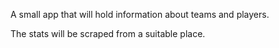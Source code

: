 A small app that will hold information about teams and players.

The stats will be scraped from a suitable place.

